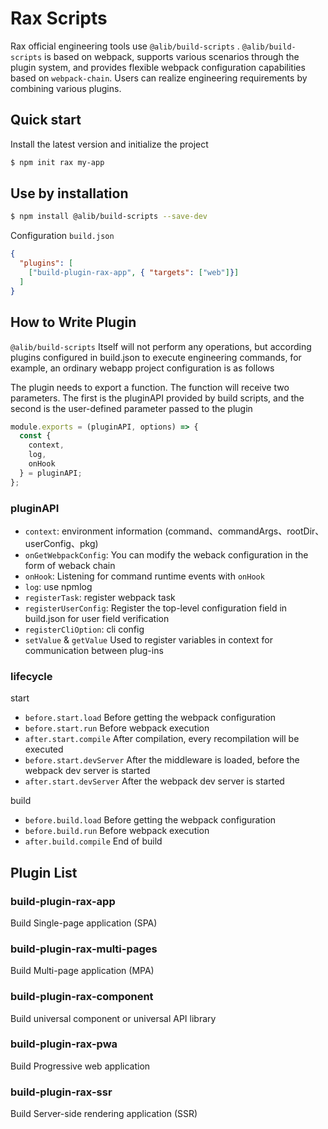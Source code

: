 # Rax Scripts

Rax official engineering tools use `@alib/build-scripts` . `@alib/build-scripts` is based on webpack, supports various scenarios through the plugin system, and provides flexible webpack configuration capabilities based on `webpack-chain`. Users can realize engineering requirements by combining various plugins.

## Quick start

Install the latest version and initialize the project

```bash
$ npm init rax my-app
```

## Use by installation

```bash
$ npm install @alib/build-scripts --save-dev
```
Configuration `build.json`

```json
{
  "plugins": [
    ["build-plugin-rax-app", { "targets": ["web"]}]
  ]
}
```

## How to Write Plugin


`@alib/build-scripts` Itself will not perform any operations, but according plugins configured in build.json to execute engineering commands, for example, an ordinary webapp project configuration is as follows

The plugin needs to export a function. The function will receive two parameters. The first is the pluginAPI provided by build scripts, and the second is the user-defined parameter passed to the plugin

```js
module.exports = (pluginAPI, options) => {
  const { 
    context,
    log,
    onHook 
  } = pluginAPI;
};
```

### pluginAPI

* `context`: environment information (command、commandArgs、rootDir、userConfig、pkg)
* `onGetWebpackConfig`: You can modify the weback configuration in the form of weback chain
* `onHook`: Listening for command runtime events with `onHook`
* `log`: use npmlog
* `registerTask`: register webpack task
* `registerUserConfig`: Register the top-level configuration field in build.json for user field verification
* `registerCliOption`: cli config
* `setValue` & `getValue` Used to register variables in context for communication between plug-ins

### lifecycle

start

* `before.start.load`	Before getting the webpack configuration
* `before.start.run`	Before webpack execution
* `after.start.compile`	After compilation, every recompilation will be executed
* `before.start.devServer` After the middleware is loaded, before the webpack dev server is started
* `after.start.devServer`	After the webpack dev server is started

build

* `before.build.load`	Before getting the webpack configuration
* `before.build.run` Before webpack execution
* `after.build.compile`	End of build

## Plugin List

### build-plugin-rax-app

Build Single-page application (SPA)

### build-plugin-rax-multi-pages

Build Multi-page application (MPA)

### build-plugin-rax-component

Build universal component or universal API library

### build-plugin-rax-pwa

Build Progressive web application

### build-plugin-rax-ssr

Build  Server-side rendering application (SSR)
